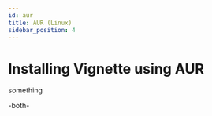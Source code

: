 ```yaml
---
id: aur
title: AUR (Linux)
sidebar_position: 4
---
```


# Installing Vignette using AUR

something

-both-
